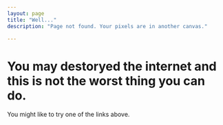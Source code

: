 ```yaml
---
layout: page
title: "Well..."
description: "Page not found. Your pixels are in another canvas."

---  
```

<div class="text-center">
	<h1>You may destoryed the internet and this is not the worst thing you can do.</h1>
	<p>You might like to try one of the links above.</p>
</div>
